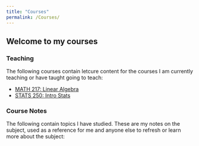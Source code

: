 ```yaml
---
title: "Courses"
permalink: /Courses/
---
```

## Welcome to my courses

### Teaching

The following courses contain letcure content for the courses I am currently teaching or have taught going to teach:
- [MATH 217: Linear Algebra](/LinearAlgebra)
- [STATS 250: Intro Stats](introStats)

### Course Notes

The following contain topics I have studied. These are my notes on the subject, used as a reference for me and anyone else to refresh or learn more about the subject:
